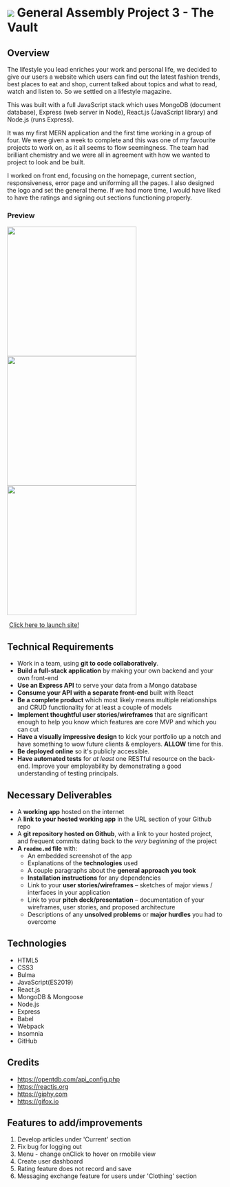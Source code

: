 # ![](https://ga-dash.s3.amazonaws.com/production/assets/logo-9f88ae6c9c3871690e33280fcf557f33.png) General Assembly Project 3 - The Vault

## Overview

The lifestyle you lead enriches your work and personal life, we decided to give our users a website which users can find out the latest fashion trends, best places to eat and shop, current talked about topics and what to read, watch and listen to. So we settled on a lifestyle magazine.

This was built with a full JavaScript stack which uses MongoDB (document database), Express (web server in Node), React.js (JavaScript library) and Node.js (runs Express).

It was my first MERN application and the first time working in a group of four. We were given a week to complete and this was one of my favourite projects to work on, as it all seems to flow seemingness. The team had brilliant chemistry and we were all in agreement with how we wanted to project to look and be built.

I worked on front end, focusing on the homepage, current section, responsiveness, error page and uniforming all the pages. I also designed the logo and set the general theme. If we had more time, I would have liked to have the ratings and signing out sections functioning properly.

### Preview

<img src="https://i.imgur.com/hQS0kTv.png" height="300" />
<img src="https://i.imgur.com/hTDG587.jpg" height="300" />
<img src="https://i.imgur.com/uK3Ehx3.png" height="300" />


  <img src="https://cdn0.iconfinder.com/data/icons/entypo/80/link5-512.png" height="0.5" /> [Click here to launch site!](https://ga-the-vault.herokuapp.com/)

## Technical Requirements

* Work in a team, using **git to code collaboratively**.
* **Build a full-stack application** by making your own backend and your own front-end
* **Use an Express API** to serve your data from a Mongo database
* **Consume your API with a separate front-end** built with React
* **Be a complete product** which most likely means multiple relationships and CRUD functionality for at least a couple of models
* **Implement thoughtful user stories/wireframes** that are significant enough to help you know which features are core MVP and which you can cut
* **Have a visually impressive design** to kick your portfolio up a notch and have something to wow future clients & employers. **ALLOW** time for this.
* **Be deployed online** so it's publicly accessible.
* **Have automated tests** for _at least_ one RESTful resource on the back-end. Improve your employability by demonstrating a good understanding of testing principals.
​
## Necessary Deliverables

* A **working app** hosted on the internet
* A **link to your hosted working app** in the URL section of your Github repo
* A **git repository hosted on Github**, with a link to your hosted project, and frequent commits dating back to the _very beginning_ of the project
* **A `readme.md` file** with:
    * An embedded screenshot of the app
    * Explanations of the **technologies** used
    * A couple paragraphs about the **general approach you took**
    * **Installation instructions** for any dependencies
    * Link to your **user stories/wireframes** – sketches of major views / interfaces in your application
    * Link to your **pitch deck/presentation** – documentation of your wireframes, user stories, and proposed architecture
    * Descriptions of any **unsolved problems** or **major hurdles** you had to overcome

## Technologies
* HTML5
* CSS3
* Bulma
* JavaScript(ES2019)
* React.js
* MongoDB & Mongoose
* Node.js
* Express
* Babel
* Webpack
* Insomnia
* GitHub


## Credits
* https://opentdb.com/api_config.php
* https://reactjs.org
* https://giphy.com
* https://gifox.io


## Features to add/improvements
1. Develop articles under 'Current' section
2. Fix bug for logging out
3. Menu - change onClick to hover on rmobile view
4. Create user dashboard
5. Rating feature does not record and save
6. Messaging exchange feature for users under 'Clothing' section